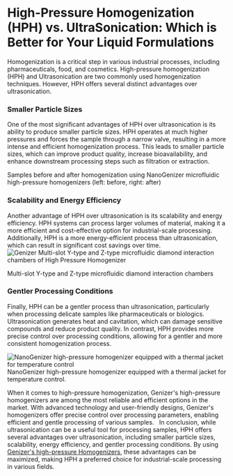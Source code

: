 # High-Pressure Homogenization (HPH) vs. UltraSonication: Which is Better for Your Liquid Formulations

Homogenization is a critical step in various industrial processes, including pharmaceuticals, food, and cosmetics. High-pressure homogenization (HPH) and Ultrasonication are two commonly used homogenization techniques. However, HPH offers several distinct advantages over  ultrasonication.

### Smaller Particle Sizes

One of the most significant advantages of HPH over ultrasonication is its ability to produce smaller particle sizes. HPH operates at much higher pressures and forces the sample through a narrow valve, resulting in a more intense and efficient homogenization process. This leads to smaller particle sizes, which can improve product quality, increase bioavailability, and enhance downstream processing steps such as filtration or extraction.

Samples before and after homogenization using NanoGenizer microfluidic high-pressure homogenizers (left: before, right: after)
 
 
### Scalability and Energy Efficiency

Another advantage of HPH over ultrasonication is its scalability and energy efficiency. HPH systems can process larger volumes of material, making it a more efficient and cost-effective option for industrial-scale processing. Additionally, HPH is a more energy-efficient process than ultrasonication, which can result in significant cost savings over time.
![Genizer Multi-slot Y-type and Z-type microfluidic diamond interaction chambers of High Pressure Homogenizer](https://www.genizer.com/u_file/2208/photo/bcef402d7f.png)

Multi-slot Y-type and Z-type microfluidic diamond interaction chambers
 
### Gentler Processing Conditions

Finally, HPH can be a gentler process than ultrasonication, particularly when processing delicate samples like pharmaceuticals or biologics. Ultrasonication generates heat and cavitation, which can damage sensitive compounds and reduce product quality. In contrast, HPH provides more precise control over processing conditions, allowing for a gentler and more consistent homogenization process.

![NanoGenizer high-pressure homogenizer equipped with a thermal jacket for temperature control](https://jennifergenizer.wordpress.com/wp-content/uploads/2023/05/4.jpg)  
NanoGenizer high-pressure homogenizer equipped with a thermal jacket for temperature control.

When it comes to high-pressure homogenization, Genizer's high-pressure homogenizers are among the most reliable and efficient options in the market. With advanced technology and user-friendly designs, Genizer's homogenizers offer precise control over processing parameters, enabling efficient and gentle processing of various samples.
 
In conclusion, while ultrasonication can be a useful tool for processing samples, HPH offers several advantages over ultrasonication, including smaller particle sizes, scalability, energy efficiency, and gentler processing conditions. By using [Genizer's high-pressure Homogenizers](https://www.genizer.com/), these advantages can be maximized, making HPH a preferred choice for industrial-scale processing in various fields.

